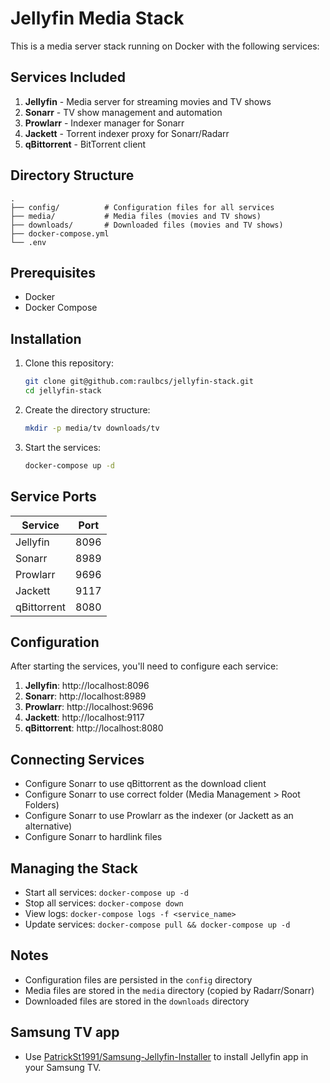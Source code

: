 # Jellyfin Media Stack

This is a media server stack running on Docker with the following services:

## Services Included

1. **Jellyfin** - Media server for streaming movies and TV shows
2. **Sonarr** - TV show management and automation
3. **Prowlarr** - Indexer manager for Sonarr
4. **Jackett** - Torrent indexer proxy for Sonarr/Radarr
5. **qBittorrent** - BitTorrent client

## Directory Structure

```
.
├── config/          # Configuration files for all services
├── media/           # Media files (movies and TV shows)
├── downloads/       # Downloaded files (movies and TV shows)
├── docker-compose.yml
└── .env
```

## Prerequisites

- Docker
- Docker Compose

## Installation

1. Clone this repository:
   ```bash
   git clone git@github.com:raulbcs/jellyfin-stack.git
   cd jellyfin-stack
   ```

2. Create the directory structure:
   ```bash
   mkdir -p media/tv downloads/tv
   ```

3. Start the services:
   ```bash
   docker-compose up -d
   ```

## Service Ports

| Service      | Port  |
|--------------|-------|
| Jellyfin     | 8096  |
| Sonarr       | 8989  |
| Prowlarr     | 9696  |
| Jackett      | 9117  |
| qBittorrent  | 8080  |

## Configuration

After starting the services, you'll need to configure each service:

1. **Jellyfin**: http://localhost:8096
2. **Sonarr**: http://localhost:8989
3. **Prowlarr**: http://localhost:9696
4. **Jackett**: http://localhost:9117
5. **qBittorrent**: http://localhost:8080

## Connecting Services

- Configure Sonarr to use qBittorrent as the download client
- Configure Sonarr to use correct folder (Media Management > Root Folders)
- Configure Sonarr to use Prowlarr as the indexer (or Jackett as an alternative)
- Configure Sonarr to hardlink files

## Managing the Stack

- Start all services: `docker-compose up -d`
- Stop all services: `docker-compose down`
- View logs: `docker-compose logs -f <service_name>`
- Update services: `docker-compose pull && docker-compose up -d`

## Notes
- Configuration files are persisted in the `config` directory
- Media files are stored in the `media` directory (copied by Radarr/Sonarr)
- Downloaded files are stored in the `downloads` directory

## Samsung TV app
- Use [PatrickSt1991/Samsung-Jellyfin-Installer](https://github.com/PatrickSt1991/Samsung-Jellyfin-Installer) to install Jellyfin app in your Samsung TV.
